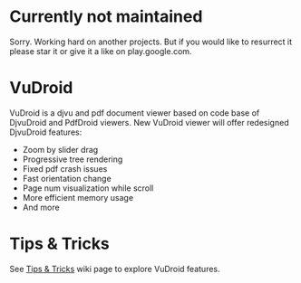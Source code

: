 # Currently not maintained #
Sorry. Working hard on another projects. But if you would like to resurrect it please star it or give it a like on play.google.com.

# VuDroid #
VuDroid is a djvu and pdf document viewer based on code base of DjvuDroid and PdfDroid viewers.
New VuDroid viewer will offer redesigned DjvuDroid features:
  * Zoom by slider drag
  * Progressive tree rendering
  * Fixed pdf crash issues
  * Fast orientation change
  * Page num visualization while scroll
  * More efficient memory usage
  * And more

# Tips & Tricks #
See [Tips & Tricks](TipsNTricks.md) wiki page to explore VuDroid features.